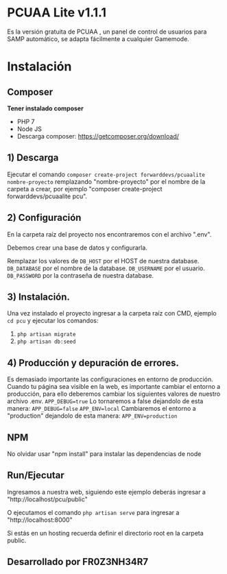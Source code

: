 # PCUAA Lite v1.1.1

Es la versión gratuita de PCUAA , un panel de control de usuarios para SAMP automático, se adapta fácilmente a cualquier Gamemode.


# Instalación

## Composer

**Tener instalado composer**
* PHP 7
* Node JS
* Descarga composer: https://getcomposer.org/download/

## 1) Descarga

Ejecutar el comando `composer create-project forwarddevs/pcuaalite nombre-proyecto` remplazando "nombre-proyecto" por el nombre de la carpeta a crear, por ejemplo "composer create-project forwarddevs/pcuaalite pcu".


## 2) Configuración

En la carpeta raíz del proyecto nos encontraremos con el archivo ".env".

Debemos crear una base de datos y configurarla.

Remplazar los valores de 
`DB_HOST` por el HOST de nuestra database.
`DB_DATABASE` por el nombre de la database.
`DB_USERNAME` por el usuario.
`DB_PASSWORD` por la contraseña de nuestra database.

## 3) Instalación.

Una vez instalado el proyecto ingresar a la carpeta raíz con CMD, ejemplo `cd pcu` y ejecutar los comandos:
1) `php artisan migrate`
2) `php artisan db:seed`

## 4) Producción y depuración de errores.

Es demasiado importante las configuraciones en entorno de producción.
Cuando tu página sea visible en la web, es importante cambiar el entorno a producción, para ello deberemos cambiar los siguientes valores de nuestro archivo .env.
`APP_DEBUG=true` Lo tornaremos a false dejandolo de esta manera: `APP_DEBUG=false`
`APP_ENV=local` Cambiaremos el entorno a "production" dejandolo de esta manera: `APP_ENV=production`

## NPM
 
No olvidar usar "npm install" para instalar las dependencias de node
## Run/Ejecutar

Ingresamos a nuestra web, siguiendo este ejemplo deberás ingresar a "http://localhost/pcu/public"

O ejecutamos el comando `php artisan serve` para ingresar a "http://localhost:8000"

Si estás en un hosting recuerda definir el directorio root en la carpeta public.

## Desarrollado por FR0Z3NH34R7
